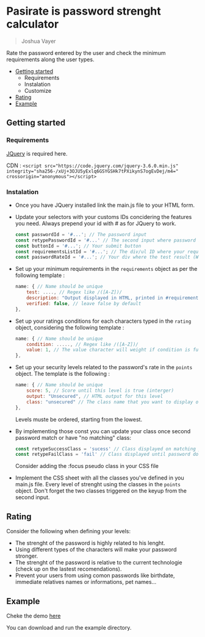 # Pasirate is password strenght calculator
> Joshua Vayer

Rate the password entered by the user and check the minimum requirements along the user types.

- [Getting started](#getting-started)
    - Requirements
    - Instalation
    - Customize
- [Rating](#rating)
- [Example](#example)

## Getting started

### Requirements
[JQuery](https://jquery.com/) is required here.

CDN :
`<script src="https://code.jquery.com/jquery-3.6.0.min.js" integrity="sha256-/xUj+3OJU5yExlq6GSYGSHk7tPXikynS7ogEvDej/m4=" crossorigin="anonymous"></script>`

### Instalation

 - Once you have JQuery installed link the main.js file to your HTML form.
 - Update your selectors with your customs IDs concidering the features you need. Always prepend your id with # as for JQuery to work.

    ```js
    const passwordId = '#...'; // The password input
    const retypePasswordId = '#...' // The second input where password is reentered
    const buttonId = '#...'; // Your submit button
    const requirementsListId = '#...'; // The div/ul ID where your requirements will be printed.
    const passwordRateId = '#...'; // Your div where the test result (Weak, Strong,...) will be displayed
    ```
- Set up your minimum requirements in the `requirements` object as per the following template :

    ``` js
    name: { // Name should be unique
        test: ...., // Regex like /([A-Z])/
        description: "Output displayed in HTML, printed in #requirementsListId",
        verified: false, // leave false by default
    },
    ```
- Set up your ratings conditions for each characters typed in the `rating` object, considering the following template :

    ```js
    name: { // Name should be unique
        condition: ....., // Regex like /([A-Z])/
        value: 1, // The value character will weight if condition is fulfilled
    },
    ```
- Set up your security levels related to the password's rate in the `points` object. The template is the following : 

    ```js
    name: { // Name should be unique
        score: 5, // Score until this level is true (interger)
        output: "Unsecured", // HTML output for this level
        class: "unsecured" // The class name that you want to display on this level
    },
    ```
    Levels muste be ordered, starting from the lowest.

- By implementing those const you can update your class once second password match or have "no matching" class: 

    ```js
    const retypeSuccessClass = 'sucess' // Class displayed on matching password
    const retypeFailClass = 'fail' // Class displayed until password does not matched first input
    ```
    Consider adding the :focus pseudo class in your CSS file

- Implement the CSS sheet with all the classes you've defined in you main.js file. Every level of strenght using the classes in the `points` object. Don't forget the two classes triggered on the keyup from the second input.


## Rating

Consider the following when defining your levels:

 - The strenght of the password is highly related to his lenght.
 - Using different types of the characters will make your password stronger.
 - The strenght of the password is relative to the current technologie (check up on the lastest recomendations).
 - Prevent your users from using comon passwords like birthdate, immediate relatives names or informations, pet names...

## Example

Cheke the demo [here](#https://joshuavayer.github.io/passirate/)

You can download and run the example directory.

